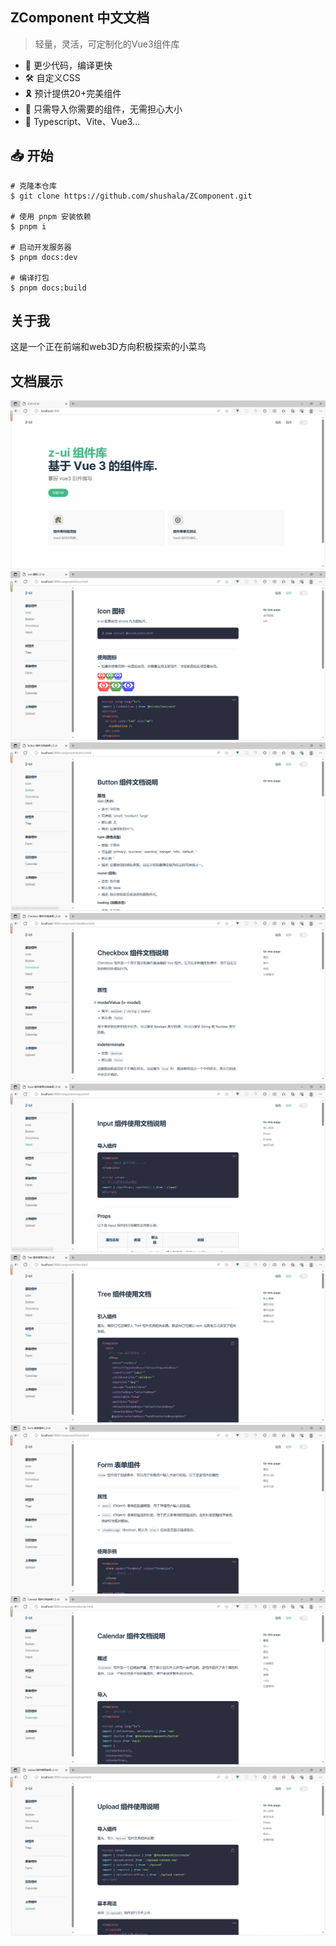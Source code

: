 
## ZComponent 中文文档

>轻量，灵活，可定制化的Vue3组件库

* 🚀 更少代码，编译更快
* 🛠  自定义CSS
* 🎗  预计提供20+完美组件
* 🎄  只需导入你需要的组件，无需担心大小
* 🎉 Typescript、Vite、Vue3...


## 📥 开始

```shell
# 克隆本仓库
$ git clone https://github.com/shushala/ZComponent.git

# 使用 pnpm 安装依赖
$ pnpm i

# 启动开发服务器
$ pnpm docs:dev

# 编译打包
$ pnpm docs:build
```

## 关于我
这是一个正在前端和web3D方向积极探索的小菜鸟

## 文档展示
![首页](https://github.com/shushala/ZComponent/blob/3f7bb7ac6dfb4976e25ff43652e76fc20b784bba/docsImages/1.png)
![Icon](https://github.com/shushala/ZComponent/blob/3f7bb7ac6dfb4976e25ff43652e76fc20b784bba/docsImages/2.png)
![Button](https://github.com/shushala/ZComponent/blob/3f7bb7ac6dfb4976e25ff43652e76fc20b784bba/docsImages/3.png)
![CheckBox](https://github.com/shushala/ZComponent/blob/3f7bb7ac6dfb4976e25ff43652e76fc20b784bba/docsImages/4.png)
![Tree](https://github.com/shushala/ZComponent/blob/3f7bb7ac6dfb4976e25ff43652e76fc20b784bba/docsImages/5.png)
![Input](https://github.com/shushala/ZComponent/blob/3f7bb7ac6dfb4976e25ff43652e76fc20b784bba/docsImages/6.png)
![Form](https://github.com/shushala/ZComponent/blob/3f7bb7ac6dfb4976e25ff43652e76fc20b784bba/docsImages/7.png)
![Calendar](https://github.com/shushala/ZComponent/blob/3f7bb7ac6dfb4976e25ff43652e76fc20b784bba/docsImages/8.png)
![Upload](https://github.com/shushala/ZComponent/blob/3f7bb7ac6dfb4976e25ff43652e76fc20b784bba/docsImages/9.png)








